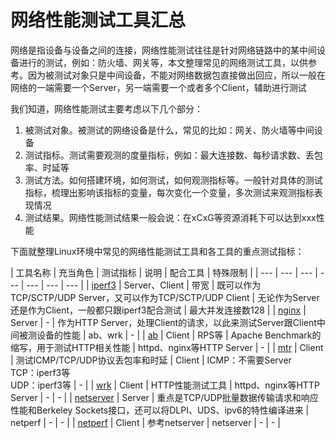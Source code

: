 # 网络性能测试工具汇总
网络是指设备与设备之间的连接，网络性能测试往往是针对网络链路中的某中间设备进行的测试，例如：防火墙、网关等，本文整理常见的网络测试工具，以供参考。因为被测试对象只是中间设备，不能对网络数据包直接做出回应，所以一般在网络的一端需要一个Server，另一端需要一个或者多个Client，辅助进行测试

我们知道，网络性能测试主要考虑以下几个部分：
1. 被测试对象。被测试的网络设备是什么，常见的比如：网关、防火墙等中间设备
2. 测试指标。测试需要观测的度量指标，例如：最大连接数、每秒请求数、丢包率、时延等
3. 测试方法。如何搭建环境，如何测试，如何观测指标等。一般针对具体的测试指标，梳理出影响该指标的变量，每次变化一个变量，多次测试来观测指标表现情况
4. 测试结果。网络性能测试结果一般会说：在xCxG等资源消耗下可以达到xxx性能

下面就整理Linux环境中常见的网络性能测试工具和各工具的重点测试指标：

| 工具名称 | 充当角色 | 测试指标 | 说明 | 配合工具 | 特殊限制 |
| --- | --- | --- | --- | --- | --- | --- |
| [iperf3](https://iperf.fr/) | Server、Client | 带宽 | 既可以作为TCP/SCTP/UDP Server，又可以作为TCP/SCTP/UDP Client | 无论作为Server还是作为Client，一般都只跟iperf3配合测试 | 最大并发连接数128 |
| [nginx](http://nginx.org/en/docs/) | Server | - | 作为HTTP Server，处理Client的请求，以此来测试Server跟Client中间被测设备的性能 | ab、wrk | - |
| [ab](http://httpd.apache.org/docs/2.4/programs/ab.html) | Client | RPS等 | Apache Benchmark的缩写，用于测试HTTP相关性能 | httpd、nginx等HTTP Server | - |
| [mtr](http://www.bitwizard.nl/mtr/) | Client | 测试ICMP/TCP/UDP协议丢包率和时延 | Client | ICMP：不需要Server<br>TCP：iperf3等<br>UDP：iperf3等 | - |
| [wrk](https://github.com/wg/wrk) | Client | HTTP性能测试工具 | httpd、nginx等HTTP Server | - | - |
| [netserver](http://www.netperf.org/) | Server | 重点是TCP/UDP批量数据传输请求和响应性能和Berkeley Sockets接口，还可以将DLPI、UDS、ipv6的特性编译进来 | netperf | - | - |
| [netperf](http://www.netperf.org/) | Client | 参考netserver | netserver | - | - |